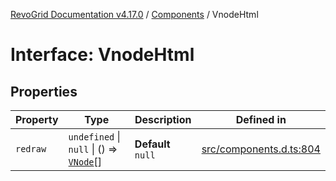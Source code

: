 [RevoGrid Documentation v4.17.0](README.md) / [Components](Namespace.Components.md) / VnodeHtml

# Interface: VnodeHtml

## Properties

| Property | Type | Description | Defined in |
| ------ | ------ | ------ | ------ |
| `redraw` | `undefined` \| `null` \| () => [`VNode`](Interface.VNode.md)[] | **Default** `null` | [src/components.d.ts:804](https://github.com/revolist/revogrid/blob/4911b401b4ed4a1ad4f684e9c38c48b1c7ad2346/src/components.d.ts#L804) |
